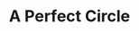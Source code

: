 ---
title: "A Perfect Circle"
summary: "A Perfect Circle is an American rock band formed in Los Angeles, California in 1999 by guitarist Billy Howerdel and Tool vocalist Maynard James Keenan. A Perfect Circle has released four studio albums, the first three during the early 2000s: Mer de Noms, their debut album in 2000, and followed up by Thirteenth Step in 2003; then in 2004, Emotive—an album of radically re-worked cover songs. Shortly after Emotive's release, the band went on hiatus; Keenan returned to Tool and started up solo work under the band name Puscifer, while Howerdel released a solo album, Keep Telling Myself It's Alright, under the moniker Ashes Divide. Band activity was sporadic in the following years; the band reformed in 2010, and played live shows on and off between 2010 and 2013, but fell into inactivity after the release of their greatest hits album, Three Sixty, and a live album box set, A Perfect Circle Live: Featuring Stone and Echo in late 2013. The band reformed in 2017 to record a fourth album, Eat the Elephant, which was released on April 20, 2018.
Prone to downtime due to Keenan's other musical commitments, the band has featured a variety of musicians throughout alternating periods of activity and inactivity, and has changed line-ups on each album, leaving Keenan and Howerdel the only constant members. The original incarnation of the band included Paz Lenchantin on bass, Troy Van Leeuwen on guitar, and Josh Freese on drums. Primus drummer Tim Alexander had briefly stood in as a drummer prior to Freese in the band's initial live shows; however, this was prior to releasing any material. Band collaborator and producer Danny Lohner and Marilyn Manson bassist Jeordie White were also members for a short period in the early 2000s. The band's current lineup features Smashing Pumpkins guitarist James Iha, bassist Matt McJunkins, and drummer Jeff Friedl, the latter two also being contributors to the related Puscifer and Ashes Divide projects. Despite the varied cast and numerous lineup changes, the stylistic content of A Perfect Circle's songs has remained consistent with Howerdel as music composer, and Keenan writing lyrics and vocal melodies. The band's studio albums have been generally well received critically and commercially, with their first three studio albums selling 4 million copies collectively as of 2005."
image: "a-perfect-circle.jpg"
apple_music_artist_url: "https://music.apple.com/gb/artist/a-perfect-circle/652503"
wikipedia_url: "https://en.wikipedia.org/wiki/A_Perfect_Circle"
---